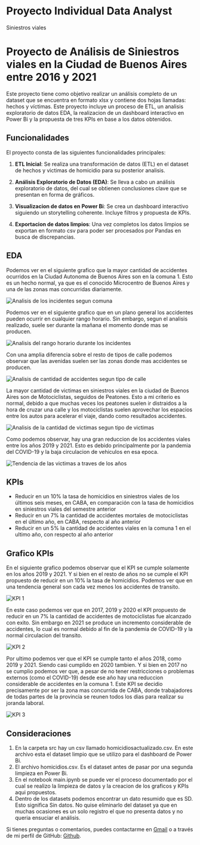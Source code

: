 # Proyecto Individual Data Analyst

Siniestros viales

# Proyecto de Análisis de Siniestros viales en la Ciudad de Buenos Aires entre 2016 y 2021

Este proyecto tiene como objetivo realizar un análisis completo de un dataset que se encuentra en formato xlsx y contiene dos hojas llamadas: hechos y víctimas. Este proyecto incluye un proceso de ETL, un analisis exploratorio de datos EDA, la realizacion de un dashboard interactivo en Power Bi y la propuesta de tres KPIs en base a los datos obtenidos.

## Funcionalidades

El proyecto consta de las siguientes funcionalidades principales:

1. **ETL Inicial**: Se realiza una transformación de datos (ETL) en el dataset de hechos y victimas de homicidio para su posterior analisis.

2. **Análisis Exploratorio de Datos (EDA)**: Se lleva a cabo un análisis exploratorio de datos, del cual se obtienen conclusiones clave que se presentan en forma de gráficos.

3. **Visualizacion de datos en Power Bi**: Se crea un dashboard interactivo siguiendo un storytelling coherente. Incluye filtros y propuesta de KPIs.

4. **Exportacion de datos limpios**: Una vez completos los datos limpios se exportan en formato csv para poder ser procesados por Pandas en busca de discrepancias.

## EDA

Podemos ver en el siguiente grafico que la mayor cantidad de accidentes ocurridos en la Ciudad Autonoma de Buenos Aires son en la comuna 1. Esto es un hecho normal, ya que es el conocido Microcentro de Buenos Aires y una de las zonas mas concurridas diariamente.

![Analisis de los incidentes segun comuna](imagenes/incidentescomuna.png)

Podemos ver en el siguiente grafico que en un plano general los accidentes pueden ocurrir en cualquier rango horario. Sin embargo, segun el analisis realizado, suele ser durante la mañana el momento donde mas se producen.

![Analisis del rango horario durante los incidentes](imagenes/rango_horario.png)

Con una amplia diferencia sobre el resto de tipos de calle podemos observar que las avenidas suelen ser las zonas donde mas accidentes se producen.

![Analisis de cantidad de accidentes segun tipo de calle](imagenes/tipocalle.png)

La mayor cantidad de victimas en siniestros viales en la ciudad de Buenos Aires son de Motociclistas, seguidos de Peatones. Esto a mi criterio es normal, debido a que muchas veces los peatones suelen ir distraidos a la hora de cruzar una calle y los motociclistas suelen aprovechar los espacios entre los autos para acelerar el viaje, dando como resultados accidentes.

![Analisis de la cantidad de victimas segun tipo de victimas](imagenes/tipovictima.png)

Como podemos observar, hay una gran reduccion de los accidentes viales entre los años 2019 y 2021. Esto es debido principalmente por la pandemia del COVID-19 y la baja circulacion de vehiculos en esa epoca.

![Tendencia de las victimas a traves de los años](imagenes/victimasanios.png)


## KPIs

* Reducir en un 10% la tasa de homicidios en siniestros viales de los últimos seis meses, en CABA, en comparación con la tasa de homicidios en siniestros viales del semestre anterior
* Reducir en un 7% la cantidad de accidentes mortales de motociclistas en el último año, en CABA, respecto al año anterior
* Reducir en un 5% la cantidad de accidentes viales en la comuna 1 en el ultimo año, con respecto al año anterior

## Grafico KPIs

En el siguiente grafico podemos observar que el KPI se cumple solamente en los años 2019 y 2021. Y si bien en el resto de años no se cumple el KPI propuesto de reducir en un 10% la tasa de homicidios. Podemos ver que en una tendencia general son cada vez menos los accidentes de transito.

![KPI 1](imagenes/KPI1.png)


En este caso podemos ver que en 2017, 2019 y 2020 el KPI propuesto de reducir en un 7% la cantidad de accidentes de motociclistas fue alcanzado con exito. Sin embargo en 2021 se produce un incremento considerable de accidentes, lo cual es normal debido al fin de la pandemia de COVID-19 y la normal circulacion del transito.

![KPI 2](imagenes/kpi2.png)


Por ultimo podemos ver que el KPI se cumple tanto el años 2018, como 2019 y 2021. Siendo casi cumplido en 2020 tambien. Y si bien en 2017 no se cumplio podemos ver que, a pesar de no tener restricciones o problemas externos (como el COVID-19) desde ese año hay una reduccion considerable de accidentes en la comuna 1. Este KPI se decidio precisamente por ser la zona mas concurrida de CABA, donde trabajadores de todas partes de la provincia se reunen todos los dias para realizar su joranda laboral.

![KPI 3](imagenes/kpi3.png)


## Consideraciones

1. En la carpeta src hay un csv llamado homicidiosactualizado.csv. En este archivo esta el dataset limpio que se utilizo para el dashboard de Power Bi.
2. El archivo homicidios.csv. Es el dataset antes de pasar por una segunda limpieza en Power Bi.
3. En el notebook main.ipynb se puede ver el proceso documentado por el cual se realizo la limpieza de datos y la creacion de los graficos y KPIs aqui propuestos.
4. Dentro de los datasets podemos encontrar un dato resumido que es SD. Esto significa Sin datos. No quise eliminarlo del dataset ya que en muchas ocasiones es un solo registro el que no presenta datos y no queria ensuciar el análisis.

Si tienes preguntas o comentarios, puedes contactarme en [Gmail](mailto:fabiann.m.gonzalez@gmail.com) o a través de mi perfil de GitHub: [Github](https://github.com/FabianGonzalezz/).

